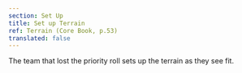 ```yaml
---
section: Set Up
title: Set up Terrain
ref: Terrain (Core Book, p.53)
translated: false
---
```


The team that lost the priority roll sets up the terrain as they see fit.
